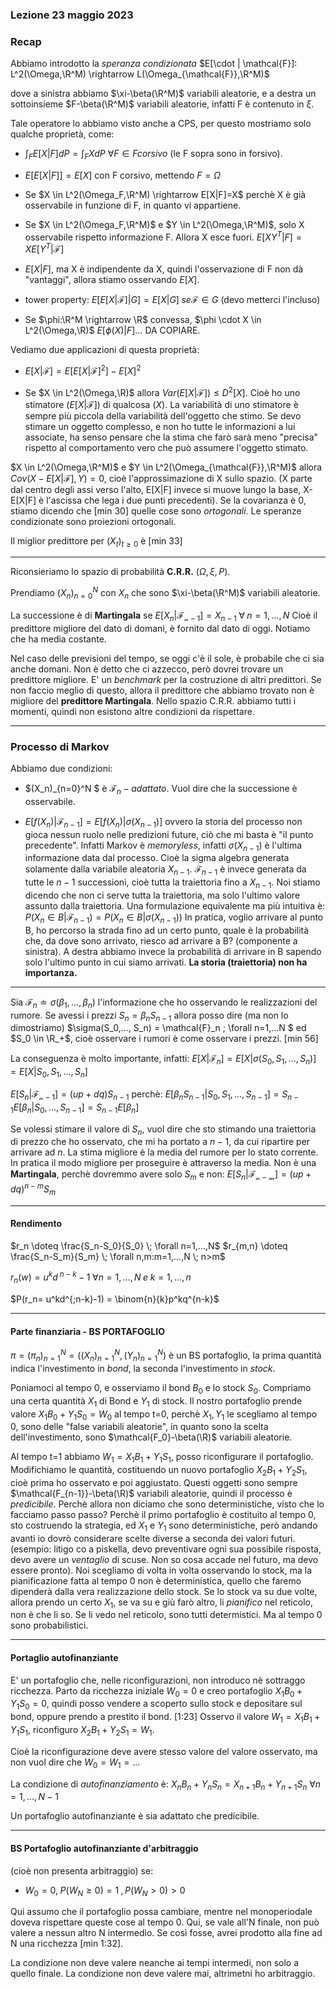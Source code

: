 ### Lezione 23 maggio 2023

### Recap

Abbiamo introdotto la *speranza condizionata* $E[\cdot | \mathcal{F}]: L^2(\Omega,\R^M) \rightarrow L(\Omega_{\mathcal{F}},\R^M)$

dove a sinistra abbiamo $\xi-\beta(\R^M)$ variabili aleatorie, e a destra un sottoinsieme $F-\beta(\R^M)$ variabili aleatorie, infatti F è contenuto in $\xi$.

Tale operatore lo abbiamo visto anche a CPS, per questo mostriamo solo qualche proprietà, come:

* $\int_FE[X|F]dP=\int_FXdP$ $\forall F \in F corsivo$ (le F sopra sono in forsivo).

* $E[E[X|F]] = E[X]$ con F corsivo, mettendo $F = \Omega$

* Se $X \in L^2(\Omega_F,\R^M) \rightarrow E[X|F]=X$ perchè X è già osservabile in funzione di F, in quanto vi appartiene.

* Se $X \in L^2(\Omega_F,\R^M)$ e $Y \in L^2(\Omega,\R^M)$, solo X osservabile rispetto informazione F. Allora X esce fuori.
  $E[XY^T|F] = XE[Y^T|\mathcal{F}]$

* $E[X|F]$, ma X è indipendente da X, quindi l'osservazione di F non dà "vantaggi", allora stiamo osservando $E[X]$.

* tower property: $E[E[X|\mathcal{F}]| G] = E[X|G] \; se \mathcal{F} \in G$ (devo metterci l'incluso)

* Se $\phi:\R^M \rightarrow \R$ convessa, $\phi \cdot X \in L^2(\Omega,\R)$
  $E[\phi(X) |F] ...$ DA COPIARE.

Vediamo due applicazioni di questa proprietà:

* $E[X| \mathcal{F}] = E[E[X|\mathcal{F}]^2]-E[X]^2$

* Se $X \in L^2(\Omega,\R)$ allora $Var(E[X|\mathcal{F}]) \leq D^2[X]$. Cioè ho uno stimatore
  ($E[X|\mathcal{F}]$) di qualcosa ($X$). La variabilità di uno stimatore è sempre più piccola della variabilità dell'oggetto che stimo. Se devo stimare un oggetto complesso, e non ho tutte le informazioni a lui associate, ha senso pensare che la stima che farò sarà meno "precisa" rispetto al comportamento vero che può assumere l'oggetto stimato.

$X \in L^2(\Omega,\R^M)$ e $Y \in L^2(\Omega_{\mathcal{F}},\R^M)$ allora $Cov(X-E[X|\mathcal{F}],Y) = 0$, cioè l'approssimazione di X sullo spazio. (X parte dal centro degli assi verso l'alto, E[X|F] invece si muove lungo la base, X-E[X|F] è l'ascissa che lega i due punti precedenti). Se la covarianza è 0, stiamo dicendo che [min 30] quelle cose sono *ortogonali*. Le speranze condizionate sono proiezioni ortogonali.

Il miglior predittore per $(X_t)_{t \geq 0}$ è [min 33]

___

Riconsieriamo lo spazio di probabilità **C.R.R.** $(\Omega,\xi,P)$.

Prendiamo $(X_n)_{n=0}^N$ con $X_n$ che sono $\xi-\beta(\R^M)$ variabili aleatorie.

La successione è di **Martingala** se $E[X_n|\mathcal{F_{n-1}}] = X_{n-1} \;\forall \; n=1,...,N$ 
Cioè il predittore migliore del dato di domani, è fornito dal dato di oggi.
Notiamo che ha media costante.

Nel caso delle previsioni del tempo, se oggi c'è il sole, è probabile che ci sia anche domani. Non è detto che ci azzecco, però dovrei trovare un predittore migliore. E' un *benchmark* per la costruzione di altri predittori. Se non faccio meglio di questo, allora il predittore che abbiamo trovato non è migliore del **predittore Martingala**. Nello spazio C.R.R. abbiamo tutti i momenti, quindi non esistono altre condizioni da rispettare.

___

### Processo di Markov

Abbiamo due condizioni:

* $(X_n)_{n=0}^N $ è $\mathcal{F}_n - adattato$. Vuol dire che la successione è osservabile.

* $E[f(X_n)|\mathcal{F}_{n-1}] = E[f(X_n)|\sigma(X_{n-1})]$ ovvero la storia del processo non gioca nessun ruolo nelle predizioni future, ciò che mi basta è "il punto precedente". Infatti Markov è *memoryless*, infatti $\sigma(X_{n-1})$ è l'ultima informazione data dal processo. Cioè la sigma algebra generata solamente dalla variabile aleatoria $X_{n-1}$. $\mathcal{F}_{n-1}$ è invece generata da tutte le $n-1$ successioni, cioè tutta la traiettoria fino a $X_{n-1}$. Noi stiamo dicendo che non ci serve tutta la traiettoria, ma solo l'ultimo valore assunto dalla traiettoria.
  Una formulazione equivalente ma più intuitiva è:
  $P(X_n \in B|\mathcal{F}_{n-1}) = P(X_n \in B |\sigma(X_{n-1}))$
  In pratica, voglio arrivare al punto B, ho percorso la strada fino ad un certo punto, quale è la probabilità che, da dove sono arrivato, riesco ad arrivare a B? (componente a sinistra). A destra abbiamo invece la probabilità di arrivare in B sapendo solo l'ultimo punto in cui siamo arrivati. 
  **La storia (traiettoria) non ha importanza.**

____

Sia $\mathcal{F}_n \doteq \sigma(\beta_1,...,\beta_n)$ l'informazione che ho osservando le realizzazioni del rumore. Se avessi i prezzi $S_n=\beta_nS_{n-1}$ allora posso dire (ma non lo dimostriamo) $\sigma(S_0,..., S_n) = \mathcal{F}_n \; \forall n=1,...N $ ed $S_0 \in \R_+$, cioè osservare i rumori è come osservare i prezzi. [min 56]

La conseguenza è molto importante, infatti:
$E[X|\mathcal{F}_n] = E[X|\sigma(S_0,S_1,...,S_n)] = E[X|S_0,S_1,...,S_n]$

$E[S_n|\mathcal{F_{n-1}]} = (up+dq)S_{n-1}$ perchè:
$E[\beta_nS_{n-1}|S_0,S_1,...,S_{n-1}] = S_{n-1}E[\beta_n|S_0,...,S_{n-1}] = S_{n-1}E[\beta_n]$

Se volessi stimare il valore di $S_n$, vuol dire che sto stimando una traiettoria di prezzo che ho osservato, che mi ha portato a $n-1$, da cui ripartire per arrivare ad $n$. La stima migliore è la media del rumore per lo stato corrente. In pratica il modo migliore per proseguire è attraverso la media. Non è una **Martingala**, perchè dovremmo avere solo $S_m$ e non:
$E[S_n|\mathcal{F_{n-m}]} = (up+dq)^{n-m}S_{m}$

___

#### Rendimento

$r_n \doteq \frac{S_n-S_0}{S_0} \; \forall n=1,...,N$
$r_{m,n} \doteq \frac{S_n-S_m}{S_m} \; \forall n,m:m=1,...,N \; n>m$

$r_n(w) = u^kd^{\;n-k}-1 \; \forall n=1,...,N \; e \; k=1,...,n$

$P(r_n= u^kd^{;n-k}-1) = \binom{n}{k}p^kq^{n-k}$



___

#### Parte finanziaria - BS PORTAFOGLIO

$\pi= (\pi_n)_{n=1}^N =((X_n)_{n=1}^N,(Y_n)_{n=1}^N)$ è un BS portafoglio, la prima quantità indica l'investimento in *bond*, la seconda l'investimento in *stock*.

Poniamoci al tempo 0, e osserviamo il bond $B_0$ e lo stock $S_0$. 
Compriamo una certa quantità $X_1$ di Bond e $Y_1$ di stock. Il nostro portafoglio prende valore $X_1B_0 + Y_1S_0 = W_0$ al tempo t=0, perchè $X_1,Y_1$ le scegliamo al tempo 0, sono delle "false variabili aleatorie", in quanto sono la scelta dell'investimento, sono $\mathcal{F_0}-\beta(\R)$ variabili aleatorie.

Al tempo t=1 abbiamo $W_1=X_1B_1 + Y_1S_1$, posso riconfigurare il portafoglio. Modifichiamo le quantità, costituendo un nuovo portafoglio $X_2B_1 + Y_2S_1$, cioè prima ho osservato e poi aggiustato. Questi oggetti sono sempre $\mathcal{F_{n-1}}-\beta(\R)$ variabili aleatorie, quindi il processo è *predicibile*. 
Perchè allora non diciamo che sono deterministiche, visto che lo facciamo passo passo? Perchè il primo portafoglio è costituito al tempo 0, sto costruendo la strategia, ed $X_1$ e $Y_1$ sono deterministiche, però andando avanti io dovrò considerare scelte diverse a seconda dei valori futuri.
(esempio: litigo co a piskella, devo preventivare ogni sua possibile risposta, devo avere un *ventaglio* di scuse. Non so cosa accade nel futuro, ma devo essere pronto). Noi scegliamo di volta in volta osservando lo stock, ma la pianificazione fatta al tempo 0 non è deterministica, quello che faremo dipenderà dalla vera realizzazione dello stock. Se lo stock va su due volte, allora prendo un certo $X_1$, se va su e giù farò altro, li *pianifico* nel reticolo, non è che li so. Se li vedo nel reticolo, sono tutti determistici. Ma al tempo 0 sono probabilistici.

___

#### Portaglio autofinanziante

E' un portafoglio che, nelle riconfigurazioni, non introduco nè sottraggo ricchezza.
Parto da ricchezza iniziale $W_0=0$ e creo portafoglio $X_1B_0 + Y_1S_0 = 0$, quindi posso vendere a scoperto sullo stock e depositare sul bond, oppure prendo a prestito il bond. [1:23]
Osservo il valore $W_1=X_1B_1 + Y_1S_1$, riconfiguro $X_2B_1+Y_2S_1 = W_1$.

Cioè la riconfigurazione deve avere stesso valore del valore osservato, ma non vuol dire che $W_0=W_1=...$

La condizione di *autofinanziamento* è:
$X_nB_n + Y_nS_n= X_{n+1}B_n + Y_{n+1}S_n$ $\forall n=1,...,N-1$

Un portafoglio autofinanziante è sia adattato che predicibile.

____

#### BS Portafoglio autofinanziante d'arbitraggio

(cioè non presenta arbitraggio) se:

* $W_0 = 0, \; P(W_N \geq0)=1 \; , P(W_N >0)>0$

Qui assumo che il portafoglio possa cambiare, mentre nel monoperiodale doveva rispettare queste cose al tempo 0. Qui, se vale all'N finale, non può valere a nessun altro N intermedio. Se così fosse, avrei prodotto alla fine ad N una ricchezza [min 1:32]. 

La condizione non deve valere neanche ai tempi intermedi, non solo a quello finale. La condizione non deve valere mai, altrimetni ho arbitraggio.
